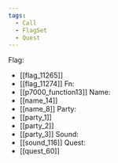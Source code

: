 ```yaml
---
tags:
  - Call
  - FlagSet
  - Quest
---
```

Flag:
- [[flag_11265]]
- [[flag_11274]]
Fn:
- [[p7000_function13]]
Name:
- [[name_14]]
- [[name_8]]
Party:
- [[party_1]]
- [[party_2]]
- [[party_3]]
Sound:
- [[sound_116]]
Quest:
- [[quest_60]]
